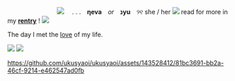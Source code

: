 　　　　　　　　![](https://i.imgur.com/S3oNsw7.gif)　 . . .　**ηeva**　*or*　**נyu**　୨୧ she / her ![](http://i122.photobucket.com/albums/o260/mhilka/minigifs/stara17.gif) read for more in my **[rentry](https://rentry.co/IAMTHEHERO)** !  ![](http://i122.photobucket.com/albums/o260/mhilka/minigifs/stara16.gif) 

The day I met the [love](https://howlongagogo.com/countdown/ysADjZ2Go0FP?ucd=1) of my life.  

![](https://media.discordapp.net/attachments/1218263829109014598/1218286402056356050/tumblr_inline_p5lxjhJ8k41uli3vd_1280.png?ex=66071ca0&is=65f4a7a0&hm=b8a4ac4dfe276ce37220d786c65a51eef839071e33c5d9037aad9d6df115fe2d&=&format=webp&quality=lossless&width=865&height=473)
![](https://media.discordapp.net/attachments/1218263829109014598/1218286402689700001/tumblr_inline_p5lxnsKJd01uli3vd_1280.png?ex=66071ca1&is=65f4a7a1&hm=fec4270dcce3349bcc35bd2df5701029737610676694548c61b704cb654f2ce1&=&format=webp&quality=lossless)








https://github.com/ukusyaoi/ukusyaoi/assets/143528412/81bc3691-bb2a-46cf-9214-e462547ad0fb
